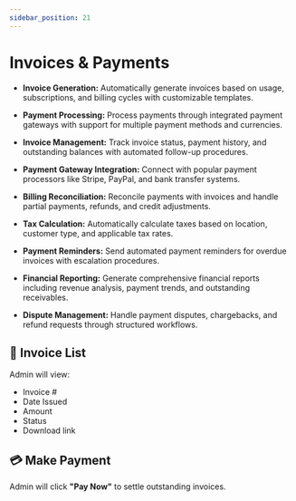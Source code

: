 ```yaml
---
sidebar_position: 21
---
```

# Invoices & Payments

- **Invoice Generation:** Automatically generate invoices based on usage, subscriptions, and billing cycles with customizable templates.

- **Payment Processing:** Process payments through integrated payment gateways with support for multiple payment methods and currencies.

- **Invoice Management:** Track invoice status, payment history, and outstanding balances with automated follow-up procedures.

- **Payment Gateway Integration:** Connect with popular payment processors like Stripe, PayPal, and bank transfer systems.

- **Billing Reconciliation:** Reconcile payments with invoices and handle partial payments, refunds, and credit adjustments.

- **Tax Calculation:** Automatically calculate taxes based on location, customer type, and applicable tax rates.

- **Payment Reminders:** Send automated payment reminders for overdue invoices with escalation procedures.

- **Financial Reporting:** Generate comprehensive financial reports including revenue analysis, payment trends, and outstanding receivables.

- **Dispute Management:** Handle payment disputes, chargebacks, and refund requests through structured workflows.

## 🧾 Invoice List

Admin will view:

- Invoice #  
- Date Issued  
- Amount  
- Status  
- Download link  

## 💳 Make Payment

Admin will click **"Pay Now"** to settle outstanding invoices.
